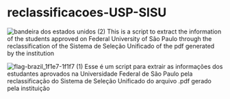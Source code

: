# reclassificacoes-USP-SISU

![bandeira dos estados unidos (2)](https://github.com/rafaelbkneip/cheat-sheet/assets/69248454/18a1e69e-cb09-49d1-b434-a0d96bd3bd14)
This is a script to extract the information of the students approved on Federal University of São Paulo through the reclassification of the Sistema de Seleção Unificado of the pdf generated by the institution

![flag-brazil_1f1e7-1f1f7 (1)](https://github.com/rafaelbkneip/cheat-sheet/assets/69248454/2908a5bb-8737-4d4c-bfb5-b53c2b6a9c5f)
Esse é um script para extrair as informações dos estudantes aprovados na Universidade Federal de São Paulo pela reclassificação do Sistema de Seleção Unificado do arquivo .pdf gerado pela instituição
